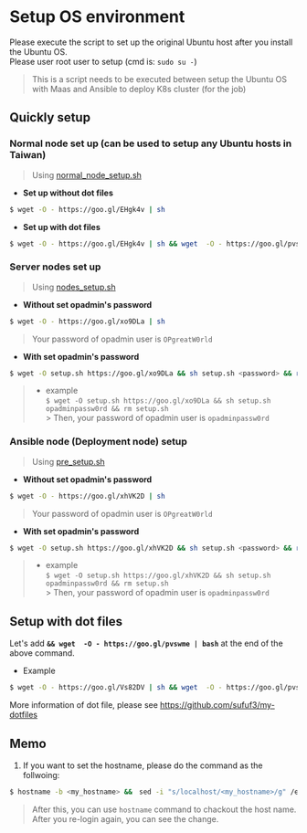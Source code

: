 # Setup OS environment

Please execute the script to set up the original Ubuntu host after you install the Ubuntu OS.  
Please user root user to setup (cmd is: `sudo su -`)  
> This is a script needs to be executed between setup the Ubuntu OS with Maas and Ansible to deploy K8s cluster (for the job)  

## Quickly setup
### Normal node set up (can be used to setup any Ubuntu hosts in Taiwan)
> Using [normal_node_setup.sh](https://github.com/sufuf3/setup_environment/blob/master/normal_node_setup.sh)

- **Set up without dot files**
```sh
$ wget -O - https://goo.gl/EHgk4v | sh
```

- **Set up with dot files**
```sh
$ wget -O - https://goo.gl/EHgk4v | sh && wget  -O - https://goo.gl/pvswme | bash
```


### Server nodes set up
> Using [nodes_setup.sh](https://github.com/sufuf3/setup_environment/blob/master/nodes_setup.sh)

- **Without set opadmin's password**
```sh
$ wget -O - https://goo.gl/xo9DLa | sh
```
> Your password of opadmin user is `OPgreatW0rld`

- **With set opadmin's password**
```sh
$ wget -O setup.sh https://goo.gl/xo9DLa && sh setup.sh <password> && rm setup.sh
```
>   - example  
      ```
      $ wget -O setup.sh https://goo.gl/xo9DLa && sh setup.sh opadminpassw0rd && rm setup.sh
      ```  
      > Then, your password of opadmin user is `opadminpassw0rd`  


### Ansible node (Deployment node) setup
> Using [pre_setup.sh](https://github.com/sufuf3/setup_environment/blob/master/pre_setup.sh)

- **Without set opadmin's password**
```sh
$ wget -O - https://goo.gl/xhVK2D | sh
```
> Your password of opadmin user is `OPgreatW0rld`

- **With set opadmin's password**
```sh
$ wget -O setup.sh https://goo.gl/xhVK2D && sh setup.sh <password> && rm setup.sh
```
>   - example  
      ```
      $ wget -O setup.sh https://goo.gl/xhVK2D && sh setup.sh opadminpassw0rd && rm setup.sh
      ```  
      > Then, your password of opadmin user is `opadminpassw0rd`  

## Setup with dot files
Let's add **`&& wget  -O - https://goo.gl/pvswme | bash`** at the end of the above command.
- Example
```sh
$ wget -O - https://goo.gl/Vs82DV | sh && wget  -O - https://goo.gl/pvswme | bash
```

More information of dot file, please see https://github.com/sufuf3/my-dotfiles

## Memo
1. If you want to set the hostname, please do the command as the follwoing:
```sh
$ hostname -b <my_hostname> &&　sed -i "s/localhost/<my_hostname>/g" /etc/hostname
```
> After this, you can use `hostname` command to chackout the host name. After you re-login again, you can see the change.
